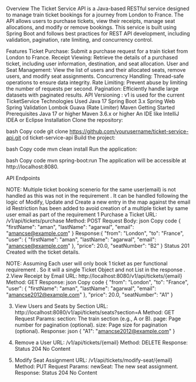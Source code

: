 Overview
The Ticket Service API is a Java-based RESTful service designed to manage train ticket bookings for a journey from London to France. The API allows users to purchase tickets, view their receipts, manage seat allocations, and modify or remove bookings. This service is built using Spring Boot and follows best practices for REST API development, including validation, pagination, rate limiting, and concurrency control.

Features
Ticket Purchase: Submit a purchase request for a train ticket from London to France.
Receipt Viewing: Retrieve the details of a purchased ticket, including user information, destination, and seat allocation.
User and Seat Management: View the list of users and their allocated seats, remove users, and modify seat assignments.
Concurrency Handling: Thread-safe operations to ensure data integrity.
Rate Limiting: Prevent abuse by limiting the number of requests per second.
Pagination: Efficiently handle large datasets with paginated results.
API Versioning : v1 is used for the current TicketService
Technologies Used
Java 17
Spring Boot 3.x
Spring Web
Spring Validation
Lombok
Guava (Rate Limiter)
Maven
Getting Started
Prerequisites
Java 17 or higher
Maven 3.6.x or higher
An IDE like IntelliJ IDEA or Eclipse
Installation
Clone the repository:

bash
Copy code
git clone https://github.com/yourusername/ticket-service-api.git
cd ticket-service-api
Build the project:

bash
Copy code
mvn clean install
Run the application:

bash
Copy code
mvn spring-boot:run
The application will be accessible at http://localhost:8080.

API Endpoints

NOTE: Multiple ticket booking scenerio for the same user(email) is  not handled as this was not in the requirement .
It can be handled following the logic of Modify, Update and Create a new entry in the map against the email id
Restriction has been added to avoid creation of a multiple ticket by same user email as part of the requirement
1 Purchase a Ticket
   URL: /v1/api/tickets/purchase
   Method: POST
   Request Body:
   json
   Copy code
   {
   "firstName": "aman",
   "lastName": "agarwal",
   "email": "amancse@example.com"
   }
   Response:{
   "from": "London",
   "to": "France",
   "user": {
   "firstName": "aman",
   "lastName": "agarwal",
   "email": "amancse@example.com"
   },
   "price": 20.0,
   "seatNumber": "B2"
   }
   Status 201 Created with the ticket details.

   
NOTE: Assuming Each user will only book 1 ticket as per functional requirement . 
So it will a single Ticket Object and not List<Ticket> in the response .
2.View Receipt by Email
   URL: http://localhost:8080/v1/api/tickets/{email}
   Method: GET
   Response:
   json
   Copy code
{
"from": "London",
"to": "France",
"user": {
"firstName": "aman",
"lastName": "agarwal",
"email": "amancse2012@example.com"
},
"price": 20.0,
"seatNumber": "A1"
}


3. View Users and Seats by Section
   URL: http://localhost:8080/v1/api/tickets/seats?section=A
   Method: GET
   Request Params:
   section: The train section (e.g., A or B).
   page: Page number for pagination (optional).
   size: Page size for pagination (optional).
   Response:
   json
   {
   "A1": "amancse2012@example.com"
   }

   
4. Remove a User
   URL: /v1/api/tickets/{email}
   Method: DELETE
   Response: Status 204 No Content

   
5. Modify Seat Assignment
   URL: /v1/api/tickets/modify-seat/{email}
   Method: PUT
   Request Params:
   newSeat: The new seat assignment.
   Response: Status 204 No Content
